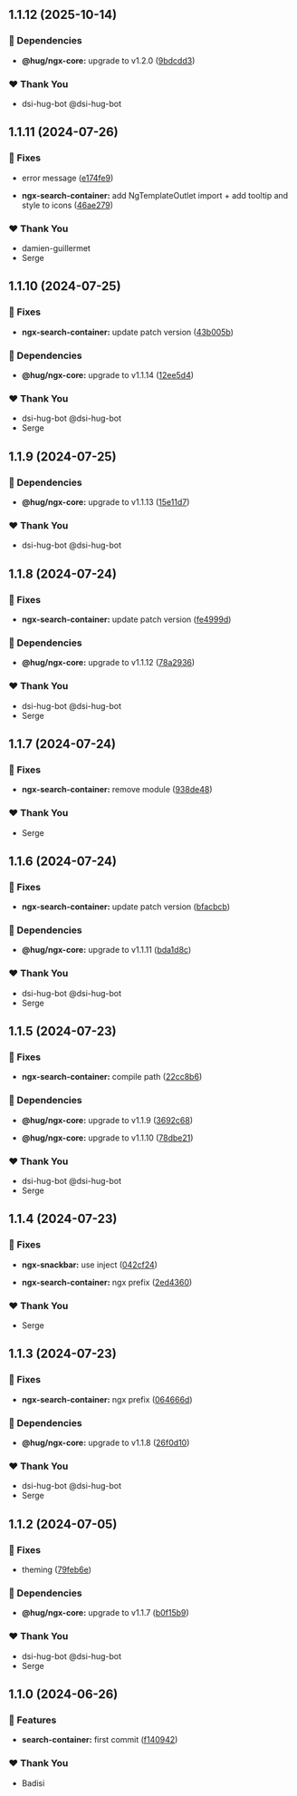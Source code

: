 ## 1.1.12 (2025-10-14)


### 🌱 Dependencies

- **@hug/ngx-core:** upgrade to v1.2.0 ([9bdcdd3](https://github.com/DSI-HUG/ngx-components/commit/9bdcdd3))


### ❤️  Thank You

- dsi-hug-bot @dsi-hug-bot

## 1.1.11 (2024-07-26)

### 🐛 Fixes

-   error message ([e174fe9](https://github.com/DSI-HUG/ngx-components/commit/e174fe9))

-   **ngx-search-container:** add NgTemplateOutlet import + add tooltip and style to icons ([46ae279](https://github.com/DSI-HUG/ngx-components/commit/46ae279))

### ❤️ Thank You

-   damien-guillermet
-   Serge

## 1.1.10 (2024-07-25)

### 🐛 Fixes

-   **ngx-search-container:** update patch version ([43b005b](https://github.com/DSI-HUG/ngx-components/commit/43b005b))

### 🌱 Dependencies

-   **@hug/ngx-core:** upgrade to v1.1.14 ([12ee5d4](https://github.com/DSI-HUG/ngx-components/commit/12ee5d4))

### ❤️ Thank You

-   dsi-hug-bot @dsi-hug-bot
-   Serge

## 1.1.9 (2024-07-25)

### 🌱 Dependencies

-   **@hug/ngx-core:** upgrade to v1.1.13 ([15e11d7](https://github.com/DSI-HUG/ngx-components/commit/15e11d7))

### ❤️ Thank You

-   dsi-hug-bot @dsi-hug-bot

## 1.1.8 (2024-07-24)

### 🐛 Fixes

-   **ngx-search-container:** update patch version ([fe4999d](https://github.com/DSI-HUG/ngx-components/commit/fe4999d))

### 🌱 Dependencies

-   **@hug/ngx-core:** upgrade to v1.1.12 ([78a2936](https://github.com/DSI-HUG/ngx-components/commit/78a2936))

### ❤️ Thank You

-   dsi-hug-bot @dsi-hug-bot
-   Serge

## 1.1.7 (2024-07-24)

### 🐛 Fixes

-   **ngx-search-container:** remove module ([938de48](https://github.com/DSI-HUG/ngx-components/commit/938de48))

### ❤️ Thank You

-   Serge

## 1.1.6 (2024-07-24)

### 🐛 Fixes

-   **ngx-search-container:** update patch version ([bfacbcb](https://github.com/DSI-HUG/ngx-components/commit/bfacbcb))

### 🌱 Dependencies

-   **@hug/ngx-core:** upgrade to v1.1.11 ([bda1d8c](https://github.com/DSI-HUG/ngx-components/commit/bda1d8c))

### ❤️ Thank You

-   dsi-hug-bot @dsi-hug-bot
-   Serge

## 1.1.5 (2024-07-23)

### 🐛 Fixes

-   **ngx-search-container:** compile path ([22cc8b6](https://github.com/DSI-HUG/ngx-components/commit/22cc8b6))

### 🌱 Dependencies

-   **@hug/ngx-core:** upgrade to v1.1.9 ([3692c68](https://github.com/DSI-HUG/ngx-components/commit/3692c68))

-   **@hug/ngx-core:** upgrade to v1.1.10 ([78dbe21](https://github.com/DSI-HUG/ngx-components/commit/78dbe21))

### ❤️ Thank You

-   dsi-hug-bot @dsi-hug-bot
-   Serge

## 1.1.4 (2024-07-23)

### 🐛 Fixes

-   **ngx-snackbar:** use inject ([042cf24](https://github.com/DSI-HUG/ngx-components/commit/042cf24))

-   **ngx-search-container:** ngx prefix ([2ed4360](https://github.com/DSI-HUG/ngx-components/commit/2ed4360))

### ❤️ Thank You

-   Serge

## 1.1.3 (2024-07-23)

### 🐛 Fixes

-   **ngx-search-container:** ngx prefix ([064666d](https://github.com/DSI-HUG/ngx-components/commit/064666d))

### 🌱 Dependencies

-   **@hug/ngx-core:** upgrade to v1.1.8 ([26f0d10](https://github.com/DSI-HUG/ngx-components/commit/26f0d10))

### ❤️ Thank You

-   dsi-hug-bot @dsi-hug-bot
-   Serge

## 1.1.2 (2024-07-05)

### 🐛 Fixes

-   theming ([79feb6e](https://github.com/DSI-HUG/ngx-components/commit/79feb6e))

### 🌱 Dependencies

-   **@hug/ngx-core:** upgrade to v1.1.7 ([b0f15b9](https://github.com/DSI-HUG/ngx-components/commit/b0f15b9))

### ❤️ Thank You

-   dsi-hug-bot @dsi-hug-bot
-   Serge

## 1.1.0 (2024-06-26)

### 🚀 Features

-   **search-container:** first commit ([f140942](https://github.com/DSI-HUG/ngx-components/commit/f140942))

### ❤️ Thank You

-   Badisi
